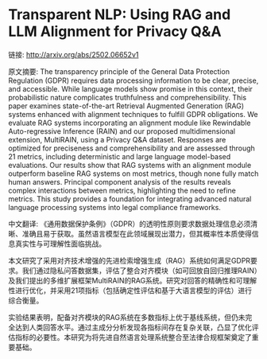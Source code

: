 # Transparent NLP: Using RAG and LLM Alignment for Privacy Q&A

链接: http://arxiv.org/abs/2502.06652v1

原文摘要:
The transparency principle of the General Data Protection Regulation (GDPR)
requires data processing information to be clear, precise, and accessible.
While language models show promise in this context, their probabilistic nature
complicates truthfulness and comprehensibility.
  This paper examines state-of-the-art Retrieval Augmented Generation (RAG)
systems enhanced with alignment techniques to fulfill GDPR obligations. We
evaluate RAG systems incorporating an alignment module like Rewindable
Auto-regressive Inference (RAIN) and our proposed multidimensional extension,
MultiRAIN, using a Privacy Q&A dataset. Responses are optimized for preciseness
and comprehensibility and are assessed through 21 metrics, including
deterministic and large language model-based evaluations.
  Our results show that RAG systems with an alignment module outperform
baseline RAG systems on most metrics, though none fully match human answers.
Principal component analysis of the results reveals complex interactions
between metrics, highlighting the need to refine metrics. This study provides a
foundation for integrating advanced natural language processing systems into
legal compliance frameworks.

中文翻译:
《通用数据保护条例》（GDPR）的透明性原则要求数据处理信息必须清晰、准确且易于获取。虽然语言模型在此领域展现出潜力，但其概率性本质使得信息真实性与可理解性面临挑战。

本文研究了采用对齐技术增强的先进检索增强生成（RAG）系统如何满足GDPR要求。我们通过隐私问答数据集，评估了整合对齐模块（如可回放自回归推理RAIN）及我们提出的多维扩展框架MultiRAIN的RAG系统。研究对回答的精确性和可理解性进行优化，并采用21项指标（包括确定性评估和基于大语言模型的评估）进行综合衡量。

实验结果表明，配备对齐模块的RAG系统在多数指标上优于基线系统，但仍未完全达到人类回答水平。通过主成分分析发现各指标间存在复杂关联，凸显了优化评估指标的必要性。本研究为将先进自然语言处理系统整合至法律合规框架奠定了重要基础。
